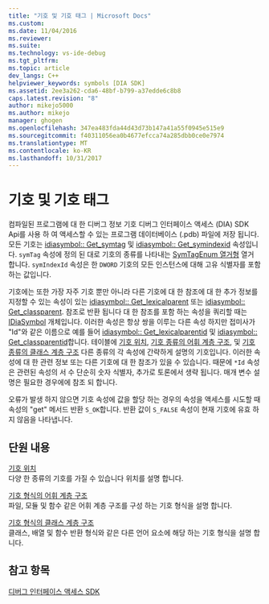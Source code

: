```yaml
---
title: "기호 및 기호 태그 | Microsoft Docs"
ms.custom: 
ms.date: 11/04/2016
ms.reviewer: 
ms.suite: 
ms.technology: vs-ide-debug
ms.tgt_pltfrm: 
ms.topic: article
dev_langs: C++
helpviewer_keywords: symbols [DIA SDK]
ms.assetid: 2ee3a262-cda6-48bf-b799-a37edde6c8b8
caps.latest.revision: "8"
author: mikejo5000
ms.author: mikejo
manager: ghogen
ms.openlocfilehash: 347ea483fda44d43d73b147a41a55f0945e515e9
ms.sourcegitcommit: f40311056ea0b4677efcca74a285dbb0ce0e7974
ms.translationtype: MT
ms.contentlocale: ko-KR
ms.lasthandoff: 10/31/2017
---
```

# <a name="symbols-and-symbol-tags"></a>기호 및 기호 태그
컴파일된 프로그램에 대 한 디버그 정보 기호 디버그 인터페이스 액세스 (DIA) SDK Api를 사용 하 여 액세스할 수 있는 프로그램 데이터베이스 (.pdb) 파일에 저장 됩니다. 모든 기호는 [idiasymbol:: Get_symtag](../../debugger/debug-interface-access/idiasymbol-get-symtag.md) 및 [idiasymbol:: Get_symindexid](../../debugger/debug-interface-access/idiasymbol-get-symindexid.md) 속성입니다. `symTag` 속성에 정의 된 대로 기호의 종류를 나타내는 [SymTagEnum 열거형](../../debugger/debug-interface-access/symtagenum.md) 열거 합니다. `symIndexId` 속성은 한 `DWORD` 기호의 모든 인스턴스에 대해 고유 식별자를 포함 하는 값입니다.  
  
 기호에는 또한 가장 자주 기호 뿐만 아니라 다른 기호에 대 한 참조에 대 한 추가 정보를 지정할 수 있는 속성이 있는 [idiasymbol:: Get_lexicalparent](../../debugger/debug-interface-access/idiasymbol-get-lexicalparent.md) 또는 [idiasymbol:: Get_classparent](../../debugger/debug-interface-access/idiasymbol-get-classparent.md). 참조로 반환 됩니다 대 한 참조를 포함 하는 속성을 쿼리할 때는 [IDiaSymbol](../../debugger/debug-interface-access/idiasymbol.md) 개체입니다. 이러한 속성은 항상 쌍을 이루는 다른 속성 하지만 접미사가 "Id"와 같은 이름으로 예를 들어 [idiasymbol:: Get_lexicalparentid](../../debugger/debug-interface-access/idiasymbol-get-lexicalparentid.md) 및 [idiasymbol:: Get_classparentid](../../debugger/debug-interface-access/idiasymbol-get-classparentid.md)합니다. 테이블에 [기호 위치](../../debugger/debug-interface-access/symbol-locations.md), [기호 종류의 어휘 계층 구조](../../debugger/debug-interface-access/lexical-hierarchy-of-symbol-types.md), 및 [기호 종류의 클래스 계층 구조](../../debugger/debug-interface-access/class-hierarchy-of-symbol-types.md) 다른 종류의 각 속성에 간략하게 설명의 기호입니다. 이러한 속성에 대 한 관련 정보 또는 다른 기호에 대 한 참조가 있을 수 있습니다. 때문에 `*Id` 속성은 관련된 속성의 서 수 단순히 숫자 식별자, 추가로 토론에서 생략 됩니다. 매개 변수 설명은 필요한 경우에에 참조 되 합니다.  
  
 오류가 발생 하지 않으면 기호 속성에 값을 할당 하는 경우의 속성을 액세스를 시도할 때 속성의 "get" 메서드 반환 `S_OK`합니다. 반환 값이 `S_FALSE` 속성이 현재 기호에 유효 하지 않음을 나타냅니다.  
  
## <a name="in-this-section"></a>단원 내용  
 [기호 위치](../../debugger/debug-interface-access/symbol-locations.md)  
 다양 한 종류의 기호를 가질 수 있습니다 위치를 설명 합니다.  
  
 [기호 형식의 어휘 계층 구조](../../debugger/debug-interface-access/lexical-hierarchy-of-symbol-types.md)  
 파일, 모듈 및 함수 같은 어휘 계층 구조를 구성 하는 기호 형식을 설명 합니다.  
  
 [기호 형식의 클래스 계층 구조](../../debugger/debug-interface-access/class-hierarchy-of-symbol-types.md)  
 클래스, 배열 및 함수 반환 형식와 같은 다른 언어 요소에 해당 하는 기호 형식을 설명 합니다.  
  
## <a name="see-also"></a>참고 항목  
 [디버그 인터페이스 액세스 SDK](../../debugger/debug-interface-access/debug-interface-access-sdk.md)